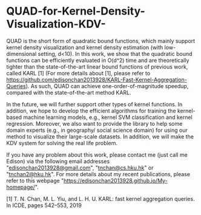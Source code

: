 # QUAD-for-Kernel-Density-Visualization-KDV-

QUAD is the short form of quadratic bound functions, which mainly support kernel density visualization and kernel density estimation (with low-dimensional setting, d<10). In this work, we show that the quadratic bound functions can be efficiently evaluated in O(d^2) time and are theoretically tighter than the state-of-the-art linear bound functions of previous work, called KARL [1] (For more details about [1], please refer to https://github.com/edisonchan2013928/KARL-Fast-Kernel-Aggregation-Queries). As such, QUAD can achieve one-order-of-magnitude speedup, compared with the state-of-the-art method KARL.

In the future, we will further support other types of kernel functions. In addition, we hope to develop the efficient algorithms for training the kernel-based machine learning models, e.g., kernel SVM classification and kernel regression. Moreover, we also want to provide the library to help some domain experts (e.g., in geography/ social science domain) for using our method to visualize their large-scale datasets. In addition, we will make the KDV system for solving the real life problem.

If you have any problem about this work, please contact me (just call me Edison) via the following email addresses "edisonchan2013928@gmail.com", "tnchan@cs.hku.hk" or "tnchan2@hku.hk". For more details about my recent publications, please refer to this webpage "https://edisonchan2013928.github.io/My-homepage/".

[1] T. N. Chan, M. L. Yiu, and L. H. U. KARL: fast kernel aggregation queries. In ICDE, pages 542–553, 2019

